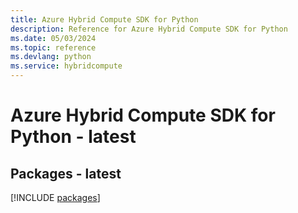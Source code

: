 ```yaml
---
title: Azure Hybrid Compute SDK for Python
description: Reference for Azure Hybrid Compute SDK for Python
ms.date: 05/03/2024
ms.topic: reference
ms.devlang: python
ms.service: hybridcompute
---
```

# Azure Hybrid Compute SDK for Python - latest
## Packages - latest
[!INCLUDE [packages](hybrid-compute-index.md)]